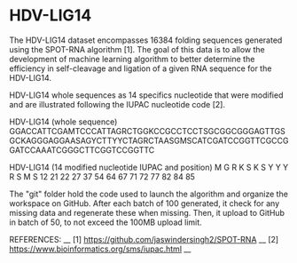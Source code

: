 # HDV-LIG14

The HDV-LIG14 dataset encompasses 16384 folding sequences generated using the SPOT-RNA algorithm [1]. The goal of this data is to allow the development of machine learning algorithm to better determine the efficiency in self-cleavage and ligation of a given RNA sequence for the HDV-LIG14.

HDV-LIG14 whole sequences as 14 specifics nucleotide that were modified and are illustrated following the IUPAC nucleotide code [2].

HDV-LIG14 (whole sequence)
GGACCATTCGAMTCCCATTAGRCTGGKCCGCCTCCTSGCGGCGGGAGTTGSGCKAGGGAGGAASAGYCTTYYCTAGRCTAASGMSCATCGATCCGGTTCGCCGGATCCAAATCGGGCTTCGGTCCGGTTC

HDV-LIG14 (14 modified nucleotide IUPAC and position)
M   G   R   K   S   K   S   Y   Y   Y   R   S   M   S
12  21  22  27  37  54  64  67  71  72  77  82  84  85  

The "git" folder hold the code used to launch the algorithm and organize the workspace on GitHub. After each batch of 100 generated, it check for any missing data and regenerate these when missing. Then, it upload to GitHub in batch of 50, to not exceed the 100MB upload limit.

REFERENCES: __
[1] https://github.com/jaswindersingh2/SPOT-RNA __
[2] https://www.bioinformatics.org/sms/iupac.html __
